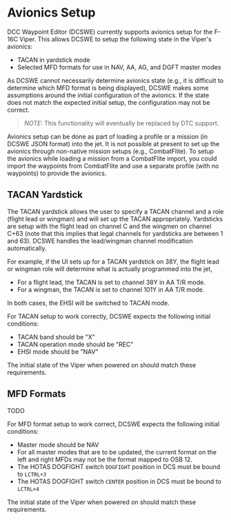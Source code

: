 # Avionics Setup

DCC Waypoint Editor (DCSWE) currently supports avionics setup for the F-16C Viper. This
allows DCSWE to setup the following state in the Viper's avionics:

- TACAN in yardstick mode
- Selected MFD formats for use in NAV, AA, AG, and DGFT master modes

As DCSWE cannot necessarily determine avionics state (e.g., it is difficult to determine
which MFD format is being displayed), DCSWE makes some assumptions around the initial
configuration of the avionics. If the state does not match the expected initial setup,
the configuration may not be correct.

> *NOTE:* This functionality will eventually be replaced by DTC support.

Avionics setup can be done as part of loading a profile or a mission (in DCSWE JSON
format) into the jet. It is not possible at present to set up the avionics through
non-native mission setups (e.g., CombatFlite). To setup the avionics while loading
a mission from a CombatFlite import, you could import the waypoints from CombatFlite
and use a separate profile (with no waypoints) to provide the avionics.

## TACAN Yardstick

The TACAN yardstick allows the user to specify a TACAN channel and a role (flight lead
or wingman) and will set up the TACAN appropriately. Yardsticks are setup with the
flight lead on channel C and the wingmen on channel C+63 (note that this implies that
legal channels for yardsticks are between 1 and 63). DCSWE handles the lead/wingman
channel modification automatically.

For example, if the UI sets up for a TACAN yardstick on 38Y, the flight lead or wingman
role will determine what is actually programmed into the jet,

- For a flight lead, the TACAN is set to channel 38Y in AA T/R mode.
- For a wingman, the TACAN is set to channel 101Y in AA T/R mode.

In both cases, the EHSI will be switched to TACAN mode.

For TACAN setup to work correctly, DCSWE expects the following initial conditions:

- TACAN band should be "X"
- TACAN operation mode should be "REC"
- EHSI mode should be "NAV"

The initial state of the Viper when powered on should match these requirements.

## MFD Formats

TODO

For MFD format setup to work correct, DCSWE expects the following initial conditions:

- Master mode should be NAV
- For all master modes that are to be updated, the current format on the left and right
  MFDs may not be the format mapped to OSB 12.
- The HOTAS DOGFIGHT switch `DOGFIGHT` position in DCS must be bound to `LCTRL+3`
- The HOTAS DOGFIGHT switch `CENTER` position in DCS must be bound to `LCTRL+4`

The initial state of the Viper when powered on should match these requirements.